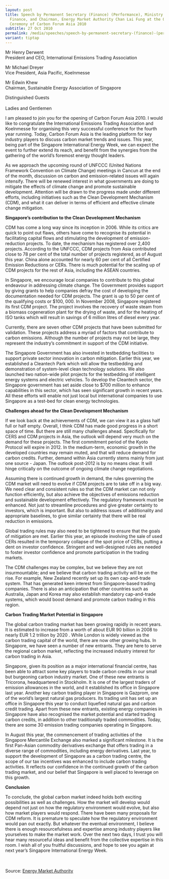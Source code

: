 ```yaml
---
layout: post
title: Speech by Permanent Secretary (Finance) (Performance), Ministry of
  Finance, and Chairman, Energy Market Authority Chan Lai Fung at the Opening
  Ceremony of Carbon Forum Asia 2010
subtitle: 27 Oct 2010
permalink: /media/speeches/speech-by-permanent-secretary-(finance)-(performance)-ministry-of-finance-and-chairman-energy-market-authority-2010-27-october-2010/
variant: tiptap
---
```

<p>Mr Henry Derwent<br>President and CEO, International Emissions Trading Association</p><p>Mr Michael Dreyer<br>Vice President, Asia Pacific, Koelnmesse</p><p>Mr Edwin Khew<br>Chairman, Sustainable Energy Association of Singapore</p><p>Distinguished Guests<br><br>Ladies and Gentlemen</p><p>I am pleased to join you for the opening of Carbon Forum Asia 2010. I would like to congratulate the International Emissions Trading Association and Koelnmesse for organising this very successful conference for the fourth year running. Today, Carbon Forum Asia is the leading platform for key industry players to discuss carbon market trends and issues. This year, being part of the Singapore International Energy Week, we can expect the event to further extend its reach, and benefit from the synergies from the gathering of the world’s foremost energy thought leaders.</p><p>As we approach the upcoming round of UNFCCC (United Nations Framework Convention on Climate Change) meetings in Cancun at the end of the month, discussion on carbon and emission-related issues will again intensify. There will be renewed interest in what governments are doing to mitigate the effects of climate change and promote sustainable development. Attention will be drawn to the progress made under different efforts, including initiatives such as the Clean Development Mechanism (CDM), and what it can deliver in terms of efficient and effective climate change mitigation.</p><p><strong>Singapore’s contribution to the Clean Development Mechanism</strong></p><p>CDM has come a long way since its inception in 2006. While its critics are quick to point out flaws, others have come to recognise its potential in facilitating capital flows and stimulating the development of emission-reduction projects. To date, the mechanism has registered over 2,400 projects. According to the UNFCCC, CDM projects from Asia contributed close to 78 per cent of the total number of projects registered, as of August this year. China alone accounted for nearly 60 per cent of all Certified Emission Reductions or CERs. There is much potential for the scaling up of CDM projects for the rest of Asia, including the ASEAN countries.</p><p>In Singapore, we encourage local companies to contribute to this global endeavour in addressing climate change. The Government provides support by giving grants to help companies defray the cost of developing the documentation needed for CDM projects. The grant is up to 50 per cent of the qualifying costs or $100, 000. In November 2008, Singapore registered its first CDM project. The project involves the recovery of waste steam from a biomass cogeneration plant for the drying of waste, and for the heating of ISO tanks which will result in savings of 6 million litres of diesel every year.</p><p>Currently, there are seven other CDM projects that have been submitted for validation. These projects address a myriad of factors that contribute to carbon emissions. Although the number of projects may not be large, they represent the industry’s commitment in support of the CDM initiative.</p><p>The Singapore Government has also invested in testbedding facilities to support private sector innovation in carbon mitigation. Earlier this year, we established a Cleantech Park which will allow the testbedding and demonstration of system-level clean technology solutions. We also launched two nation-wide pilot projects for the testbedding of intelligent energy systems and electric vehicles. To develop the Cleantech sector, the Singapore government has set aside close to $700 million to enhance capabilities in this sector, which has seen significant growth in recent years. All these efforts will enable not just local but international companies to use Singapore as a test-bed for clean energy technologies.</p><p><strong>Challenges ahead for the Clean Development Mechanism</strong></p><p>If we look back at the achievements of CDM, we can view it as a glass half full or half empty. Overall, I think CDM has made good progress in a short space of time. But there are still many challenges ahead. Specifically for CERS and CDM projects in Asia, the outlook will depend very much on the demand for these projects. The first commitment period of the Kyoto Protocol will expire in 2012. In the medium-term, economic growth in the developed countries may remain muted, and that will reduce demand for carbon credits. Further, demand within Asia currently stems mainly from just one source - Japan. The outlook post-2012 is by no means clear. It will hinge critically on the outcome of ongoing climate change negotiations.</p><p>Assuming there is continued growth in demand, the rules governing the CDM market will need to evolve if CDM projects are to take off in a big way. We need clear and consistent rules so that the CDM market can not only function efficiently, but also achieve the objectives of emissions reduction and sustainable development effectively. The regulatory framework must be enhanced. Not just to streamline procedures and give greater certainty to investors, which is important. But also to address issues of additionality and appropriate baselines, to give similar certainty that there will be real reduction in emissions.</p><p>Global trading rules may also need to be tightened to ensure that the goals of mitigation are met. Earlier this year, an episode involving the sale of used CERs resulted in the temporary collapse of the spot price of CERs, putting a dent on investor confidence. Stringent and well-designed rules are needed to foster investor confidence and promote participation in the trading markets.</p><p>The CDM challenges may be complex, but we believe they are not insurmountable; and we believe that carbon trading activity will be on the rise. For example, New Zealand recently set up its own cap-and-trade system. That has generated keen interest from Singapore-based trading companies. There is also an anticipation that other countries such as Australia, Japan and Korea may also establish mandatory cap-and-trade systems, which would boost demand and promote carbon trading in this region.</p><p><strong>Carbon Trading Market Potential in Singapore</strong></p><p>The global carbon trading market has been growing rapidly in recent years. It is estimated to increase from a worth of about EUR 90 billion in 2008 to nearly EUR 1.2 trillion by 2020 . While London is widely viewed as the carbon trading capital of the world, there are now other growing hubs. In Singapore, we have seen a number of new entrants. They are here to serve the regional carbon market, reflecting the increased industry interest for carbon trading in Asia.</p><p>Singapore, given its position as a major international financial centre, has been able to attract some key players to trade carbon credits in our small but burgeoning carbon industry market. One of these new entrants is Tricorona, headquartered in Stockholm. It is one of the largest traders of emission allowances in the world, and it established its office in Singapore last year. Another key carbon trading player in Singapore is Gazprom, one of the world’s largest natural gas producers. Its trading unit has set up an office in Singapore this year to conduct liquefied natural gas and carbon credit trading. Apart from these new entrants, existing energy companies in Singapore have also recognised the market potential and started trading carbon credits, in addition to other traditionally traded commodities. Today, there are some 30 emission trading companies operating in Singapore.</p><p>In August this year, the commencement of trading activities of the Singapore Mercantile Exchange also marked a significant milestone. It is the first Pan-Asian commodity derivatives exchange that offers trading in a diverse range of commodities, including energy derivatives. Last year, to support the development of Singapore as a carbon trading centre, the scope of our tax incentives was enhanced to include carbon trading activities. It reflects our confidence in the continued growth of the carbon trading market, and our belief that Singapore is well placed to leverage on this growth.</p><p><strong>Conclusion</strong></p><p>To conclude, the global carbon market indeed holds both exciting possibilities as well as challenges. How the market will develop would depend not just on how the regulatory environment would evolve, but also how market players would respond. There have been many proposals for CDM reform. It is premature to speculate how the regulatory environment would pan out exactly. But whatever the eventual environment, I believe there is enough resourcefulness and expertise among industry players like yourselves to make the market work. Over the next two days, I trust you will hear many resourceful ideas and benefit from the collective expertise in this room. I wish all of you fruitful discussions, and hope to see you again at next year’s Singapore International Energy Week. <br><br><br></p><p>Source: <a href="https://www.ema.gov.sg/news-events/news/speeches/2010/speech-by-ms-chan-lai-fung-permanent-secretary-finance-performance,-ministry-of-finance-and-chairman-energy-market-authority-at-the-opening-ceremony-of-carbon-forum-asia-2010" rel="noopener noreferrer nofollow" target="_blank">Energy Market Authority</a></p>